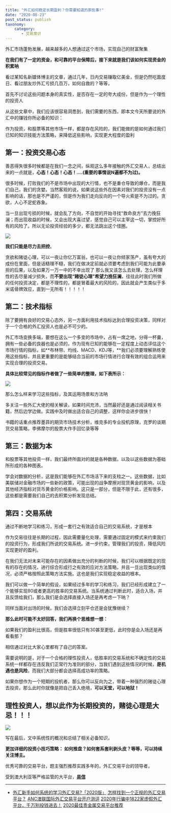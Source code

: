 ```yaml
---
title: "外汇如何稳定长期盈利？你需要知道的那些事!"
date: "2020-08-23"
post_status: publish
taxonomy:
    category: 
       - 交易常识
---
```


外汇市场蓬勃发展，越来越多的人想通过这个市场，实现自己的财富聚集

**在我们有了一定的资金，和可靠的平台保障后，接下来就是我们该如何实现资金的积累呐**

看过某知名新媒体博主的文章，通过几年，日内交易赚取亿美金，但是仍然吃面度日、看过朋友炒外汇亏损几百万，如何自救的？等等，

首先不讨论这些问题本身的真实性，是否存在一定的夸大成份，但是作为一个理性的投资人

从这些文章中，我们应该很容易洞悉到，我们需要的东西，即本文今天所要说的外汇中的赚钱你所必备的知识：

作为投资，和股票等其他市场一样，都是存在风险的，我们能做的是如何通过我们已知的知识技能方法策略，来降低这些影响，实现更大程度的盈利

## **第一：投资交易心态**

善恶得失很多时候都是在我们一念之间，纵观这么多年接触的外汇交易人，总结出来的一点就是，**心态！心态！心态！....(重要的事情说N遍都不为过)。**

很多时候，打败我们的不是市场中出现的大行情，也不是重仓导致的爆仓，而是我们自己，我们的贪婪。当然客观的说，如果说这些外在因素对我们的投资没有一点影响的话，那也是不严谨的，但是作为我们走向反向的一个导火索是不为过的。贪欲，人心不足蛇吞象。

当一旦出现亏损的时候，就会乱了方向，不自觉的开始寻找“救命良方”去力挽狂澜；而出现收益的时候，又会出现大喜过望，感觉自己可以主宰这一切，掌控好所有的风险了。所以无论投资经验的多少，都无法跳出这个怪圈。

![](https://we.laowei8.com/wp-content/uploads/2020/08/1547d0468eda2d04d17b0bf292778881-1.jpg)

**我们只能是尽力去把控**。

贪欲和赌徒心理，可以一夜让你亿万富翁，也可以一夜让你倾家荡产，虽有夸大的成份在里面，但是话糙理不糙，我们在做决定前就必须要考虑到我们可能为此要承担的后果，以及如果万一万一中的不幸出现了 那么我又该怎么去处理，怎么样理性的去尽量减少损失，而**不要出现“赌徒心理”希望力挽狂澜**，往往此时我们所做的任何投资决定，都是不理性的，都是冒着最大的风险的，因此就会产生类似于多米诺骨牌效应，直到一无所有！！！！！

## 第二：技术指标

除了要拥有良好的交易心态外，另一方面利用技术指标达到合理投资决策，同样对于一个合格的外汇投资人也是必不可少的。

外汇市场变换多端，要想在这么一个多变的市场中，占有一席之地，分得一杯羹，拥有一些必备的良器也是必须的，作为现有已知的能够在一定程度上动态评估这个市场行情的指标，如**布林带、均线、MACD、KDJ等，**我们必须要理解熟练使用这些指标，并且更重要的是能够结合当前的市场行情进行合理有效的组合运用来实现合理的投资交易。

**具体比较常见的指标作者做了一些简单的整理，如下表所示：**

![](https://we.laowei8.com/wp-content/uploads/2020/08/e8457cd00ffa1a16f1307b292a657769-1.png)

那么怎么样来学习这些指标，及其运用场景和方法呐

多关注一些外汇大佬的相关解读，如果时间充沛，当然最好还是通过阅读相关书籍，然后边学边做。实践中及时做出适合自己的调整，这样你会进步很快！

书籍的话重点推荐墨菲的期货市场技术分析，维克多的专业投机原理，克罗的谈期货交易策略，李佛摩尔的股票大作手回忆录等等

## **第三：数据为本**

和股票等其他投资一样，我们最终所面对的就是各种数据，以及以这些数据为基础所形成的各种图表。

学会对数据的分析，这是我们能够在外汇市场活下来的支柱之一。这些数据，比如美联储对金融市场的一些新的政策，可能出现的战争摩擦对现货黄金的影响，以及其他经济指标对货币黄金的价格影响。这只是一部分，但是不限于此，还有很多，这些都是需要我们自己的去积累分析发现总结。

## **第四：交易系统**

通过不断地学习和练习，形成一套行之有效适合自己的交易系统，才是根本

作为交易往往是长期的过程，因此需要量化处理，需要通过固定的模式来约束我们的投资行为，形成我们所说的交易系统。进一步约束，管理我们的投资，降低风险实现更好的盈利。

在我们无法对未来可能存在的因素做出充分的判断的时候，我们可以根据既定的现有的存在的情况，进行综合形成行之有效的应对方法策略，并且一旦出现类似的情况，必须严格按照此策略方法实施。这也是我们实现稳定收益的根本。

我们可以做一个简单的假设，如果经过多年的学习和练习，我们已经形成建立了一个能够实现80或者更高的胜率的交易系统。当系统通过判断此时，适合入场，并且反馈给我们，那么我们是会选择直接入场还是再考虑一下呐？

同样当面对出场的时候，我们会选择立刻平仓还是会犹豫继续？

**那么此时可能不太好回答，我们再换个思维想一想：**

如果我们的盈利比很高，但是胜率很低只有30甚至更低，此时你是会入场还是再看看那？

相信通过对比大家心里都有了自己的答案。

需要说明的是，对于一个合格的理性投资人，低胜率的交易系统和不确定性的交易系统一样都存在违反我们正常行为准则的部分，当我们遇到这些情况的时候，**是机遇也是风险**，而我们大部分都会选择高成功率的策略。

如果你想作为一个短期的投机者，那么你可以反向为之，带着一种强烈的赌徒心理去投资，那么此时你就像是把自己丢入绝境，**可以天堂，可以地狱！**

## **理性投资人，想以此作为长期投资的，赌徒心理是大忌！！！**

![](https://we.laowei8.com/wp-content/uploads/2020/08/04e8863cfa84e7313733c2dacf9a8e90-1.jpg)

写在最后，文中系统性的概况和总结了相关必备知识，

**更加详细的投资小技巧策略： 如何推盘？如何套系套利剥头皮？等等，可以持续关注博主。**

优秀可靠的交易平台，题主强烈推荐实践多年的，外汇交易平台的领导者，

受到澳大利亚等严格监管的大平台，**[易信](https://record.partners.easymarkets.com/_G2pd0cZvihFv9h9lFfONj2Nd7ZgqdRLk/1/)**

* * *

- [外汇新手如何系统的学习外汇交易?「2020版」](https://we.laowei8.com/how-to-learn-forex.html) [怎样找到一个正规的外汇交易平台？](https://we.laowei8.com/find-true-forex-broker.html) [ANC澳联国际外汇交易平台开户测评](https://we.laowei8.com/anc-reviews.html) [2020年行骗中1822家虚假外汇平台，千万别投钱进去！](https://we.laowei8.com/2019-new-fake-forex.html) [2020最佳贵金属交易平台推荐](https://we.laowei8.com/best-auusd-broker.html)

